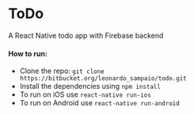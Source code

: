 # ToDo

A React Native todo app with Firebase backend

#### How to run:

- Clone the repo: `git clone https://bitbucket.org/leonardo_sampaio/todo.git`
- Install the dependencies using `npm install`
- To run on iOS use `react-native run-ios`
- To run on Android use `react-native run-android`
